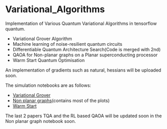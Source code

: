 # Variational_Algorithms
Implementation of Various Quantum Variational Algorithms in tensorflow quantum.
* Variational Grover Algorithm
* Machine learning of noise-resilient quantum circuits
* Differentiable Quantum Architecture Search(Code is merged with 2nd)
* QAOA for Non-planar graphs on a Planar superconducting processor
* Warm Start Quantum Optimisation

An implementation of gradients such as natural, hessians will be uploaded soon.

The simulation notebooks are as follows:
* [Variational Grover](https://colab.research.google.com/drive/147d33KXnn91suRO225ATzrFZxufW2t7A#scrollTo=NZ2C2d_3QZsq)
* [Non planar graphs](https://colab.research.google.com/drive/147d33KXnn91suRO225ATzrFZxufW2t7A#scrollTo=NZ2C2d_3QZsq)(contains most of the plots)
* [Warm Start](https://colab.research.google.com/drive/147d33KXnn91suRO225ATzrFZxufW2t7A#scrollTo=NZ2C2d_3QZsq)

The last 2 papers TQA and the RL based QAOA will be updated soon in the Non planar graph notebook soon.
